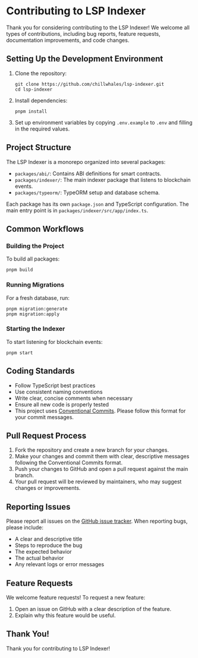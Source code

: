 # Contributing to LSP Indexer

Thank you for considering contributing to the LSP Indexer! We welcome all types of contributions, including bug reports, feature requests, documentation improvements, and code changes.

## Setting Up the Development Environment

1. Clone the repository:

   ```
   git clone https://github.com/chillwhales/lsp-indexer.git
   cd lsp-indexer
   ```

2. Install dependencies:

   ```
   pnpm install
   ```

3. Set up environment variables by copying `.env.example` to `.env` and filling in the required values.

## Project Structure

The LSP Indexer is a monorepo organized into several packages:

- `packages/abi/`: Contains ABI definitions for smart contracts.
- `packages/indexer/`: The main indexer package that listens to blockchain events.
- `packages/typeorm/`: TypeORM setup and database schema.

Each package has its own `package.json` and TypeScript configuration. The main entry point is in `packages/indexer/src/app/index.ts`.

## Common Workflows

### Building the Project

To build all packages:

```
pnpm build
```

### Running Migrations

For a fresh database, run:

```
pnpm migration:generate
pnpm migration:apply
```

### Starting the Indexer

To start listening for blockchain events:

```
pnpm start
```

## Coding Standards

- Follow TypeScript best practices
- Use consistent naming conventions
- Write clear, concise comments when necessary
- Ensure all new code is properly tested
- This project uses [Conventional Commits](https://www.conventionalcommits.org/en/v1.0.0/). Please follow this format for your commit messages.

## Pull Request Process

1. Fork the repository and create a new branch for your changes.
2. Make your changes and commit them with clear, descriptive messages following the Conventional Commits format.
3. Push your changes to GitHub and open a pull request against the main branch.
4. Your pull request will be reviewed by maintainers, who may suggest changes or improvements.

## Reporting Issues

Please report all issues on the [GitHub issue tracker](https://github.com/chillwhales/lsp-indexer/issues). When reporting bugs, please include:

- A clear and descriptive title
- Steps to reproduce the bug
- The expected behavior
- The actual behavior
- Any relevant logs or error messages

## Feature Requests

We welcome feature requests! To request a new feature:

1. Open an issue on GitHub with a clear description of the feature.
2. Explain why this feature would be useful.

## Thank You!

Thank you for contributing to LSP Indexer!
